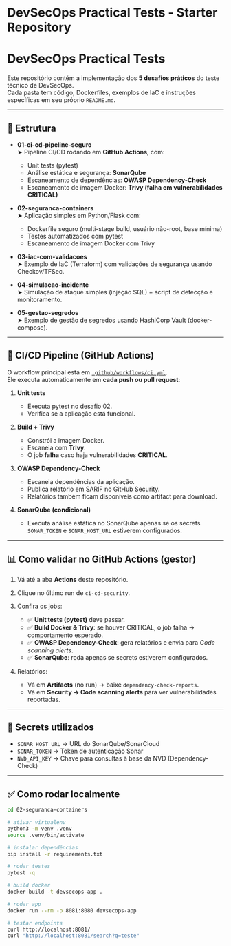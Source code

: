 # DevSecOps Practical Tests - Starter Repository

# DevSecOps Practical Tests

Este repositório contém a implementação dos **5 desafios práticos** do teste técnico de DevSecOps.  
Cada pasta tem código, Dockerfiles, exemplos de IaC e instruções específicas em seu próprio `README.md`.

---

## 📂 Estrutura

- **01-ci-cd-pipeline-seguro**  
  ➤ Pipeline CI/CD rodando em **GitHub Actions**, com:
  - Unit tests (pytest)  
  - Análise estática e segurança: **SonarQube**  
  - Escaneamento de dependências: **OWASP Dependency-Check**  
  - Escaneamento de imagem Docker: **Trivy (falha em vulnerabilidades CRITICAL)**  

- **02-seguranca-containers**  
  ➤ Aplicação simples em Python/Flask com:
  - Dockerfile seguro (multi-stage build, usuário não-root, base mínima)  
  - Testes automatizados com pytest  
  - Escaneamento de imagem Docker com Trivy  

- **03-iac-com-validacoes**  
  ➤ Exemplo de IaC (Terraform) com validações de segurança usando Checkov/TFSec.  

- **04-simulacao-incidente**  
  ➤ Simulação de ataque simples (injeção SQL) + script de detecção e monitoramento.  

- **05-gestao-segredos**  
  ➤ Exemplo de gestão de segredos usando HashiCorp Vault (docker-compose).  

---

## 🚀 CI/CD Pipeline (GitHub Actions)

O workflow principal está em [`.github/workflows/ci.yml`](.github/workflows/ci.yml).  
Ele executa automaticamente em **cada push ou pull request**:

1. **Unit tests**  
   - Executa pytest no desafio 02.  
   - Verifica se a aplicação está funcional.  

2. **Build + Trivy**  
   - Constrói a imagem Docker.  
   - Escaneia com **Trivy**.  
   - O job **falha** caso haja vulnerabilidades **CRITICAL**.  

3. **OWASP Dependency-Check**  
   - Escaneia dependências da aplicação.  
   - Publica relatório em SARIF no GitHub Security.  
   - Relatórios também ficam disponíveis como artifact para download.  

4. **SonarQube (condicional)**  
   - Executa análise estática no SonarQube apenas se os secrets `SONAR_TOKEN` e `SONAR_HOST_URL` estiverem configurados.  

---

## 📊 Como validar no GitHub Actions (gestor)

1. Vá até a aba **Actions** deste repositório.  
2. Clique no último run de `ci-cd-security`.  
3. Confira os jobs:
   - ✅ **Unit tests (pytest)** deve passar.  
   - ✅ **Build Docker & Trivy**: se houver CRITICAL, o job falha → comportamento esperado.  
   - ✅ **OWASP Dependency-Check**: gera relatórios e envia para *Code scanning alerts*.  
   - ✅ **SonarQube**: roda apenas se secrets estiverem configurados.  

4. Relatórios:  
   - Vá em **Artifacts** (no run) → baixe `dependency-check-reports`.  
   - Vá em **Security → Code scanning alerts** para ver vulnerabilidades reportadas.  

---

## 🔑 Secrets utilizados

- `SONAR_HOST_URL` → URL do SonarQube/SonarCloud  
- `SONAR_TOKEN` → Token de autenticação Sonar  
- `NVD_API_KEY` → Chave para consultas à base da NVD (Dependency-Check)  

---

## ✅ Como rodar localmente

```bash
cd 02-seguranca-containers

# ativar virtualenv
python3 -m venv .venv
source .venv/bin/activate

# instalar dependências
pip install -r requirements.txt

# rodar testes
pytest -q

# build docker
docker build -t devsecops-app .

# rodar app
docker run --rm -p 8081:8080 devsecops-app

# testar endpoints
curl http://localhost:8081/
curl "http://localhost:8081/search?q=teste"
